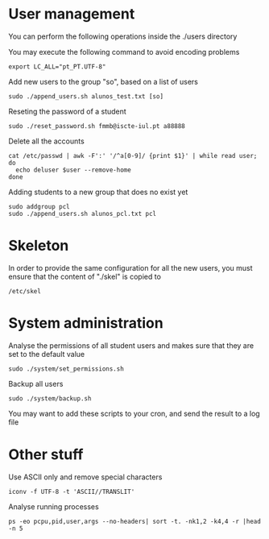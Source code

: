 # User management
You can perform the following operations inside the ./users directory   

You may execute the following command to avoid encoding problems

    export LC_ALL="pt_PT.UTF-8"

Add new users to the group "so", based on a list of users    

    sudo ./append_users.sh alunos_test.txt [so]

Reseting the password of a student 

    sudo ./reset_password.sh fmmb@iscte-iul.pt a88888
   
Delete all the accounts 

    cat /etc/passwd | awk -F':' '/^a[0-9]/ {print $1}' | while read user; do
      echo deluser $user --remove-home
    done
   
Adding students to a new group that does no exist yet 

    sudo addgroup pcl
    sudo ./append_users.sh alunos_pcl.txt pcl
   

# Skeleton

In order to provide the same configuration for all the new users, you must ensure that the content of "./skel" is copied to

	/etc/skel


# System administration

Analyse the permissions of all student users and makes sure that they are set to the default value

	sudo ./system/set_permissions.sh

Backup all users
	
	sudo ./system/backup.sh

You may want to add these scripts to your cron, and send the result to a log file


# Other stuff

Use ASCII only and remove special characters 

    iconv -f UTF-8 -t 'ASCII//TRANSLIT'
   
Analyse running processes 

    ps -eo pcpu,pid,user,args --no-headers| sort -t. -nk1,2 -k4,4 -r |head -n 5


